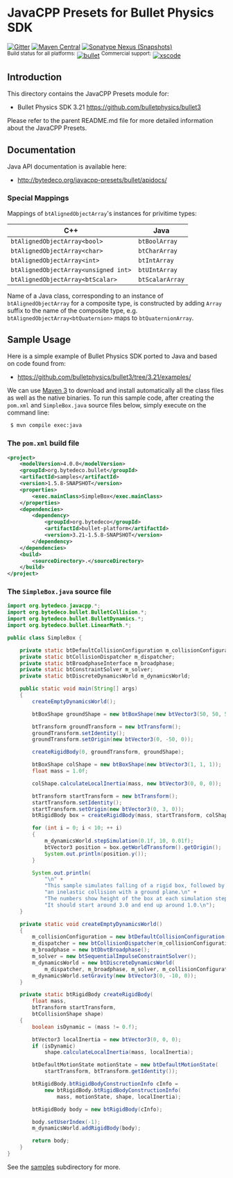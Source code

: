 JavaCPP Presets for Bullet Physics SDK
======================================

[![Gitter](https://badges.gitter.im/bytedeco/javacpp.svg)](https://gitter.im/bytedeco/javacpp) [![Maven Central](https://maven-badges.herokuapp.com/maven-central/org.bytedeco/bullet/badge.svg)](https://maven-badges.herokuapp.com/maven-central/org.bytedeco/bullet) [![Sonatype Nexus (Snapshots)](https://img.shields.io/nexus/s/https/oss.sonatype.org/org.bytedeco/bullet.svg)](http://bytedeco.org/builds/)  
<sup>Build status for all platforms:</sup> [![bullet](https://github.com/bytedeco/javacpp-presets/workflows/bullet/badge.svg)](https://github.com/bytedeco/javacpp-presets/actions?query=workflow%3Abullet)  <sup>Commercial support:</sup> [![xscode](https://img.shields.io/badge/Available%20on-xs%3Acode-blue?style=?style=plastic&logo=appveyor&logo=data:image/png;base64,iVBORw0KGgoAAAANSUhEUgAAAEAAAABACAMAAACdt4HsAAAAGXRFWHRTb2Z0d2FyZQBBZG9iZSBJbWFnZVJlYWR5ccllPAAAAAZQTFRF////////VXz1bAAAAAJ0Uk5T/wDltzBKAAAAlUlEQVR42uzXSwqAMAwE0Mn9L+3Ggtgkk35QwcnSJo9S+yGwM9DCooCbgn4YrJ4CIPUcQF7/XSBbx2TEz4sAZ2q1RAECBAiYBlCtvwN+KiYAlG7UDGj59MViT9hOwEqAhYCtAsUZvL6I6W8c2wcbd+LIWSCHSTeSAAECngN4xxIDSK9f4B9t377Wd7H5Nt7/Xz8eAgwAvesLRjYYPuUAAAAASUVORK5CYII=)](https://xscode.com/bytedeco/javacpp-presets)


Introduction
------------
This directory contains the JavaCPP Presets module for:

 * Bullet Physics SDK 3.21  https://github.com/bulletphysics/bullet3

Please refer to the parent README.md file for more detailed information about the JavaCPP Presets.


Documentation
-------------
Java API documentation is available here:

 * http://bytedeco.org/javacpp-presets/bullet/apidocs/


### Special Mappings
Mappings of `btAlignedObjectArray`'s instances for privitime types:

| C++                                  | Java            |
|--------------------------------------|-----------------|
| `btAlignedObjectArray<bool>`         | `btBoolArray`   |
| `btAlignedObjectArray<char>`         | `btCharArray`   |
| `btAlignedObjectArray<int>`          | `btIntArray`    |
| `btAlignedObjectArray<unsigned int>` | `btUIntArray`   |
| `btAlignedObjectArray<btScalar>`     | `btScalarArray` |

Name of a Java class, corresponding to an instance of `btAlignedObjectArray`
for a composite type, is constructed by adding `Array` suffix to the name of
the composite type, e.g. `btAlignedObjectArray<btQuaternion>` maps to
`btQuaternionArray`.


Sample Usage
------------
Here is a simple example of Bullet Physics SDK ported to Java and based on code found from:

 * https://github.com/bulletphysics/bullet3/tree/3.21/examples/

We can use [Maven 3](http://maven.apache.org/) to download and install automatically all the class files as well as the native binaries. To run this sample code, after creating the `pom.xml` and `SimpleBox.java` source files below, simply execute on the command line:
```bash
 $ mvn compile exec:java
```

### The `pom.xml` build file
```xml
<project>
    <modelVersion>4.0.0</modelVersion>
    <groupId>org.bytedeco.bullet</groupId>
    <artifactId>samples</artifactId>
    <version>1.5.8-SNAPSHOT</version>
    <properties>
        <exec.mainClass>SimpleBox</exec.mainClass>
    </properties>
    <dependencies>
        <dependency>
            <groupId>org.bytedeco</groupId>
            <artifactId>bullet-platform</artifactId>
            <version>3.21-1.5.8-SNAPSHOT</version>
        </dependency>
    </dependencies>
    <build>
        <sourceDirectory>.</sourceDirectory>
    </build>
</project>
```

### The `SimpleBox.java` source file
```java
import org.bytedeco.javacpp.*;
import org.bytedeco.bullet.BulletCollision.*;
import org.bytedeco.bullet.BulletDynamics.*;
import org.bytedeco.bullet.LinearMath.*;

public class SimpleBox {

    private static btDefaultCollisionConfiguration m_collisionConfiguration;
    private static btCollisionDispatcher m_dispatcher;
    private static btBroadphaseInterface m_broadphase;
    private static btConstraintSolver m_solver;
    private static btDiscreteDynamicsWorld m_dynamicsWorld;

    public static void main(String[] args)
    {
        createEmptyDynamicsWorld();

        btBoxShape groundShape = new btBoxShape(new btVector3(50, 50, 50));

        btTransform groundTransform = new btTransform();
        groundTransform.setIdentity();
        groundTransform.setOrigin(new btVector3(0, -50, 0));

        createRigidBody(0, groundTransform, groundShape);

        btBoxShape colShape = new btBoxShape(new btVector3(1, 1, 1));
        float mass = 1.0f;

        colShape.calculateLocalInertia(mass, new btVector3(0, 0, 0));

        btTransform startTransform = new btTransform();
        startTransform.setIdentity();
        startTransform.setOrigin(new btVector3(0, 3, 0));
        btRigidBody box = createRigidBody(mass, startTransform, colShape);

        for (int i = 0; i < 10; ++ i)
        {
            m_dynamicsWorld.stepSimulation(0.1f, 10, 0.01f);
            btVector3 position = box.getWorldTransform().getOrigin();
            System.out.println(position.y());
        }

        System.out.println(
            "\n" +
            "This sample simulates falling of a rigid box, followed by \n" +
            "an inelastic collision with a ground plane.\n" +
            "The numbers show height of the box at each simulation step. \n" +
            "It should start around 3.0 and end up around 1.0.\n");
    }

    private static void createEmptyDynamicsWorld()
    {
        m_collisionConfiguration = new btDefaultCollisionConfiguration();
        m_dispatcher = new btCollisionDispatcher(m_collisionConfiguration);
        m_broadphase = new btDbvtBroadphase();
        m_solver = new btSequentialImpulseConstraintSolver();
        m_dynamicsWorld = new btDiscreteDynamicsWorld(
            m_dispatcher, m_broadphase, m_solver, m_collisionConfiguration);
        m_dynamicsWorld.setGravity(new btVector3(0, -10, 0));
    }

    private static btRigidBody createRigidBody(
        float mass,
        btTransform startTransform,
        btCollisionShape shape)
    {
        boolean isDynamic = (mass != 0.f);

        btVector3 localInertia = new btVector3(0, 0, 0);
        if (isDynamic)
            shape.calculateLocalInertia(mass, localInertia);

        btDefaultMotionState motionState = new btDefaultMotionState(
            startTransform, btTransform.getIdentity());

        btRigidBody.btRigidBodyConstructionInfo cInfo =
            new btRigidBody.btRigidBodyConstructionInfo(
                mass, motionState, shape, localInertia);

        btRigidBody body = new btRigidBody(cInfo);

        body.setUserIndex(-1);
        m_dynamicsWorld.addRigidBody(body);

        return body;
    }
}
```

See the [samples](samples) subdirectory for more.
